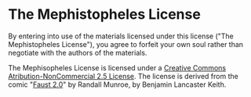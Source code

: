 # The Mephistopheles License

By entering into use of the materials licensed under this license ("The Mephistopheles License"), you agree to forfeit your own soul rather than negotiate with the authors of the materials.

The Mephisopheles License is licensed under a [Creative Commons Atribution-NonCommercial 2.5 License](http://creativecommons.org/licenses/by-nc/2.5/). The license is derived from the comic "[Faust 2.0](https://xkcd.com/501/)" by Randall Munroe, by Benjamin Lancaster Keith.
